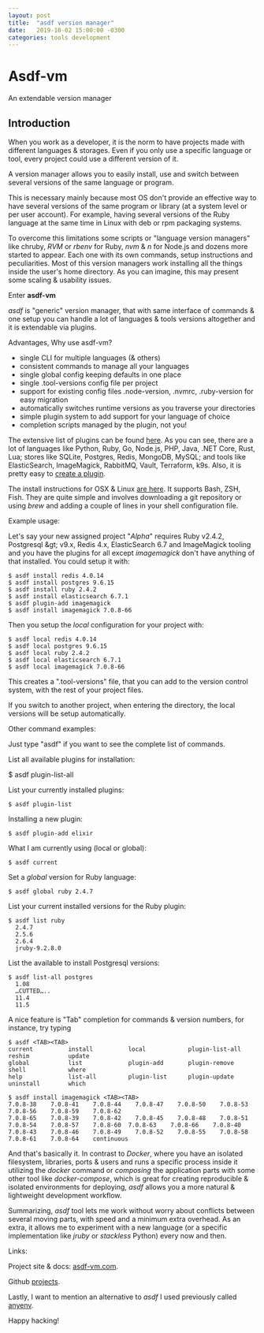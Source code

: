 ```yaml
---
layout: post
title:  "asdf version manager"
date:   2019-10-02 15:00:00 -0300
categories: tools development
---
```

# Asdf-vm

An extendable version manager

## Introduction

When you work as a developer, it is the norm to have projects made with different languages &amp; storages. Even if you only use a specific language or tool, every project could use a different version of it.

A version manager allows you to easily install, use and switch between several versions of the same language or program.

This is necessary mainly because most OS don&#39;t provide an effective way to have several versions of the same program or library (at a system level or per user account). For example, having several versions of the Ruby language at the same time in Linux with deb or rpm packaging systems.

To overcome this limitations some scripts or &quot;language version managers&quot; like chruby, _RVM_ or _rbenv_ for Ruby, _nvm_ &amp; _n_ for Node.js and dozens more started to appear. Each one with its own commands, setup instructions and peculiarities. Most of this version managers work installing all the things inside the user&#39;s home directory. As you can imagine, this may present some scaling &amp; usability issues.

Enter **asdf-vm**

_asdf_ is  &quot;generic&quot; version manager, that with same interface of commands &amp; one setup you can handle a lot of languages &amp; tools versions altogether and it is extendable via plugins.

Advantages, Why use asdf-vm?

- single CLI for multiple languages (&amp; others)
- consistent commands to manage all your languages
- single global config keeping defaults in one place
- single .tool-versions config file per project
- support for existing config files .node-version, .nvmrc, .ruby-version for easy migration
- automatically switches runtime versions as you traverse your directories
- simple plugin system to add support for your language of choice
- completion scripts managed by the plugin, not you!

The extensive list of plugins can be found [here](https://asdf-vm.com/#/plugins-all?id=plugin-list). As you can see, there are a lot of languages like Python, Ruby, Go, Node.js, PHP, Java, .NET Core, Rust, Lua; stores like SQLite, Postgres, Redis, MongoDB, MySQL; and tools like ElasticSearch, ImageMagick, RabbitMQ, Vault, Terraform, k9s. Also, it is pretty easy to [create a plugin](https://asdf-vm.com/#/plugins-create).

The install instructions for OSX &amp; Linux [are here](https://asdf-vm.com/#/core-manage-asdf-vm?id=install-asdf-vm). It supports Bash, ZSH, Fish. They are quite simple and involves downloading a git repository or using _brew_ and adding a couple of lines in your shell configuration file.

Example usage:

Let&#39;s say your new assigned project &quot;_Alpha_&quot; requires Ruby v2.4.2, Postgresql \&gt; v9.x, Redis 4.x, ElasticSearch 6.7 and ImageMagick tooling and you have the plugins for all except _imagemagick_ don&#39;t have anything of that installed. You could setup it with:

```
$ asdf install redis 4.0.14
$ asdf install postgres 9.6.15
$ asdf install ruby 2.4.2
$ asdf install elasticsearch 6.7.1
$ asdf plugin-add imagemagick
$ asdf install imagemagick 7.0.8-66
```

Then you setup the _local_ configuration for your project with:

```
$ asdf local redis 4.0.14
$ asdf local postgres 9.6.15
$ asdf local ruby 2.4.2
$ asdf local elasticsearch 6.7.1
$ asdf local imagemagick 7.0.8-66
```

This creates a &quot;.tool-versions&quot; file, that you can add to the version control system, with the rest of your project files.

If you switch to another project, when entering the directory, the local versions will be setup automatically.

Other command examples:

Just type &quot;asdf&quot; if you want to see the complete list of commands.

List all available plugins for installation:

   $ asdf plugin-list-all

List your currently installed plugins:

    $ asdf plugin-list

Installing a new plugin:

    $ asdf plugin-add elixir

What I am currently using (local or global):

    $ asdf current

Set a _global_ version for Ruby language:

    $ asdf global ruby 2.4.7

List your current installed versions for the Ruby plugin:

```
$ asdf list ruby
  2.4.7
  2.5.6
  2.6.4
  jruby-9.2.8.0
```

List the available to install Postgresql versions:

```
$ asdf list-all postgres
  1.08
  …CUTTED…..
  11.4
  11.5
````

A nice feature is &quot;Tab&quot; completion for commands &amp; version numbers, for instance, try typing

```
$ asdf <TAB><TAB>
current          install          local            plugin-list-all  reshim           update
global           list             plugin-add       plugin-remove    shell            where
help             list-all         plugin-list      plugin-update    uninstall        which
```

```
$ asdf install imagemagick <TAB><TAB>
7.0.8-38    7.0.8-41    7.0.8-44    7.0.8-47    7.0.8-50    7.0.8-53    7.0.8-56    7.0.8-59    7.0.8-62  
7.0.8-65    7.0.8-39    7.0.8-42    7.0.8-45    7.0.8-48    7.0.8-51    7.0.8-54    7.0.8-57    7.0.8-60  7.0.8-63    7.0.8-66    7.0.8-40    7.0.8-43    7.0.8-46    7.0.8-49    7.0.8-52    7.0.8-55    7.0.8-58  7.0.8-61    7.0.8-64    continuous
```

And that&#39;s basically it. In contrast to _Docker_, where you have an isolated filesystem, libraries, ports &amp; users and runs a specific process inside it utilizing the _docker_ command or _composing_ the application parts with some other tool like _docker-compose_, which is great for creating reproducible &amp; isolated environments for deploying, _asdf_ allows you a more natural &amp; lightweight development workflow.

Summarizing, _asdf_ tool lets me work without worry about conflicts between several moving parts, with speed and a minimum extra overhead. As an extra, it allows me to experiment with a new language (or a specific implementation like _jruby_ or _stackless_ Python) every now and then.

Links:

Project site &amp; docs: [asdf-vm.com](https://asdf-vm.github.io/asdf/).

Github [projects](https://github.com/asdf-vm/).

Lastly, I want to mention an alternative to _asdf_ I used previously called [anyenv](https://github.com/anyenv/anyenv).

Happy hacking!

